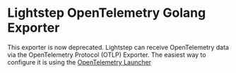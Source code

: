# Lightstep OpenTelemetry Golang Exporter

This exporter is now deprecated. Lightstep can receive OpenTelemetry data via the OpenTelemetry Protocol (OTLP) Exporter. The easiest way to configure it is using the [OpenTelemetry Launcher](https://github.com/lightstep/otel-launcher-go/)
